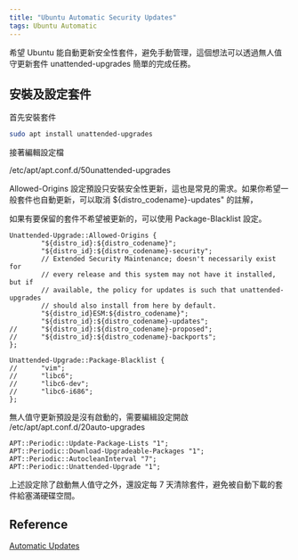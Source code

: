```yaml
---
title: "Ubuntu Automatic Security Updates"
tags: Ubuntu Automatic
---
```


希望 Ubuntu 能自動更新安全性套件，避免手動管理，這個想法可以透過無人值守更新套件 unattended-upgrades 簡單的完成任務。

## 安裝及設定套件
首先安裝套件
```bash
sudo apt install unattended-upgrades
```

接著編輯設定檔

/etc/apt/apt.conf.d/50unattended-upgrades

Allowed-Origins 設定預設只安裝安全性更新，這也是常見的需求。如果你希望一般套件也自動更新，可以取消 ${distro_codename}-updates" 的註解，

如果有要保留的套件不希望被更新的，可以使用 Package-Blacklist 設定。
```
Unattended-Upgrade::Allowed-Origins {
        "${distro_id}:${distro_codename}";
        "${distro_id}:${distro_codename}-security";
        // Extended Security Maintenance; doesn't necessarily exist for
        // every release and this system may not have it installed, but if
        // available, the policy for updates is such that unattended-upgrades
        // should also install from here by default.
        "${distro_id}ESM:${distro_codename}";
        "${distro_id}:${distro_codename}-updates";
//      "${distro_id}:${distro_codename}-proposed";
//      "${distro_id}:${distro_codename}-backports";
};

Unattended-Upgrade::Package-Blacklist {
//      "vim";
//      "libc6";
//      "libc6-dev";
//      "libc6-i686";
};
```

無人值守更新預設是沒有啟動的，需要編緝設定開啟
/etc/apt/apt.conf.d/20auto-upgrades
```
APT::Periodic::Update-Package-Lists "1";
APT::Periodic::Download-Upgradeable-Packages "1";
APT::Periodic::AutocleanInterval "7";
APT::Periodic::Unattended-Upgrade "1";
```
上述設定除了啟動無人值守之外，還設定每 7 天清除套件，避免被自動下載的套件給塞滿硬碟空間。

## Reference
[Automatic Updates](https://help.ubuntu.com/lts/serverguide/automatic-updates.html)